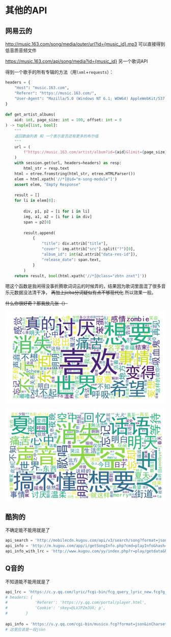 # 其他的API

## 网易云的

<http://music.163.com/song/media/outer/url?id={music_id}.mp3>
    可以直接得到低音质音频文件

<https://music.163.com/api/song/media?id={music_id}>
    另一个歌词API

得到一个歌手的所有专辑的方法（用`lxml`+`requests`）：

```python
headers = {
    "Host": "music.163.com",
    "Referer": "https://music.163.com/",
    "User-Agent": "Mozilla/5.0 (Windows NT 6.1; WOW64) AppleWebKit/537.36 (KHTML, like Gecko) Chrome/55.0.2883.87 Safari/537.36",
}

def get_artist_albums(
    aid: int, page_size: int = 100, offset: int = 0
) -> tuple[list, bool]:
    """
    返回歌曲列表 和 一个表示是否还有更多的布尔值
    """
    url = (
        f"https://music.163.com/artist/album?id={aid}&limit={page_size}&offset={offset}"
    )
    with session.get(url, headers=headers) as resp:
        html_str = resp.text
    html = etree.fromstring(html_str, etree.HTMLParser())
    elem = html.xpath('//*[@id="m-song-module"]')
    assert elem, "Empty Response"

    result = []
    for li in elem[0]:

        div, p1, p2 = [i for i in li]
        img, a1, a2 = [i for i in div]
        span = p2[0]

        result.append(
            {
                "title": div.attrib["title"],
                "cover": img.attrib["src"].split("?")[0],
                "album_id": int(a2.attrib["data-res-id"]),
                "release_date": span.text,
            }
        )
    return result, bool(html.xpath('//*[@class="zbtn znxt"]'))
```

嗯这个函数是我闲得没事折腾歌词词云的时候弄的，结果因为歌词里面混了很多音乐元数据没法清干净， ~~再加上jieba分词疑似有点不够现代化~~ 所以效果一般。

~~什么你很好奇？那我放几张（）~~

![dc*27](./static/lyric_wordcloud_deco.png)

![nbn](./static/lyric_wordcloud_nbn.png)

## 酷狗的

不确定能不能用就是了

```python
api_search = 'http://mobilecdn.kugou.com/api/v3/search/song?format=json&keyword={keyword}&page={page}&pagesize=20&showtype=1'
api_info = 'http://m.kugou.com/app/i/getSongInfo.php?cmd=playInfo&hash={music_hash}'
api_info_with_lrc = 'http://www.kugou.com/yy/index.php?r=play/getdata&hash={music_hash}'
```

## Q音的

不知道能不能用就是了

```python
api_lrc = 'https://c.y.qq.com/lyric/fcgi-bin/fcg_query_lyric_new.fcg?g_tk=753738303&songmid={music_id}'
# headers: {
#            'Referer': 'https://y.qq.com/portal/player.html',
#            'Cookie': 'skey=@LVJPZmJUX; p',
#        }

api_info = 'https://u.y.qq.com/cgi-bin/musicu.fcg?format=json&inCharset=utf8&outCharset=utf-8&data=%7b%22songinfo%22%3a%7b%22method%22%3a%22get_song_detail_yqq%22%2c%22param%22%3a%7b%22song_type%22%3a0%2c%22song_mid%22%3a%22{music_id}%22%7d%2c%22module%22%3a%22music.pf_song_detail_svr%22%7d%7d'
# 这里应该是一段json
```

